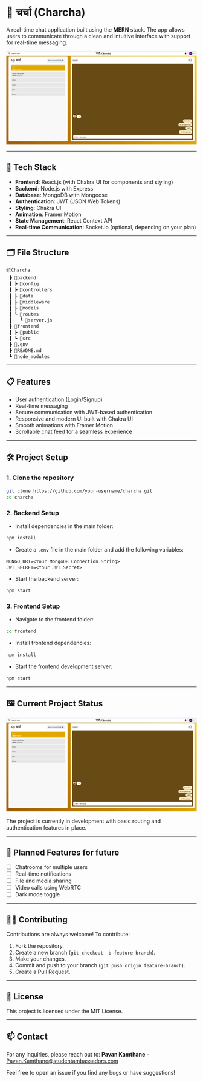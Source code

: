 # 📢 चर्चा (Charcha)

A real-time chat application built using the **MERN** stack. The app allows users to communicate through a clean and intuitive interface with support for real-time messaging.

![UI Preview](image-2.png)

---

## 🚀 Tech Stack

- **Frontend**: React.js (with Chakra UI for components and styling)
- **Backend**: Node.js with Express
- **Database**: MongoDB with Mongoose
- **Authentication**: JWT (JSON Web Tokens)
- **Styling**: Chakra UI
- **Animation**: Framer Motion
- **State Management**: React Context API
- **Real-time Communication**: Socket.io (optional, depending on your plan)

---

## 🗂️ File Structure

```
📦Charcha
 ┣ 📂backend
 ┃ ┣ 📂config
 ┃ ┣ 📂controllers
 ┃ ┣ 📂data
 ┃ ┣ 📂middleware
 ┃ ┣ 📂models
 ┃ ┗ 📂routes
 ┃   ┗ 📜server.js
 ┣ 📂frontend
 ┃ ┣ 📂public
 ┃ ┗ 📂src
 ┣ 📜.env
 ┣ 📜README.md
 ┗ 📂node_modules
```

---

## 📋 Features

- User authentication (Login/Signup)
- Real-time messaging
- Secure communication with JWT-based authentication
- Responsive and modern UI built with Chakra UI
- Smooth animations with Framer Motion
- Scrollable chat feed for a seamless experience

---

## 🛠️ Project Setup

### 1. Clone the repository
```bash
git clone https://github.com/your-username/charcha.git
cd charcha
```

### 2. Backend Setup
- Install dependencies in the main folder:
```bash
npm install
```
- Create a `.env` file in the main folder and add the following variables:
```
MONGO_URI=<Your MongoDB Connection String>
JWT_SECRET=<Your JWT Secret>
```
- Start the backend server:
```bash
npm start
```

### 3. Frontend Setup
- Navigate to the frontend folder:
```bash
cd frontend
```
- Install frontend dependencies:
```bash
npm install
```
- Start the frontend development server:
```bash
npm start
```

---

## 🖼️ Current Project Status

![UI Screenshot](image-2.png)

The project is currently in development with basic routing and authentication features in place.

---

## 🔮 Planned Features for future

- [ ] Chatrooms for multiple users
- [ ] Real-time notifications
- [ ] File and media sharing
- [ ] Video calls using WebRTC
- [ ] Dark mode toggle

---

## 🧑‍💻 Contributing

Contributions are always welcome! To contribute:
1. Fork the repository.
2. Create a new branch (`git checkout -b feature-branch`).
3. Make your changes.
4. Commit and push to your branch (`git push origin feature-branch`).
5. Create a Pull Request.

---

## 📄 License

This project is licensed under the MIT License.

---

## 📫 Contact

For any inquiries, please reach out to:
**Pavan Kamthane** - [Pavan.Kamthane@studentambassadors.com](mailto:Pavan.Kamthane@studentambassadors.com)

Feel free to open an issue if you find any bugs or have suggestions!
